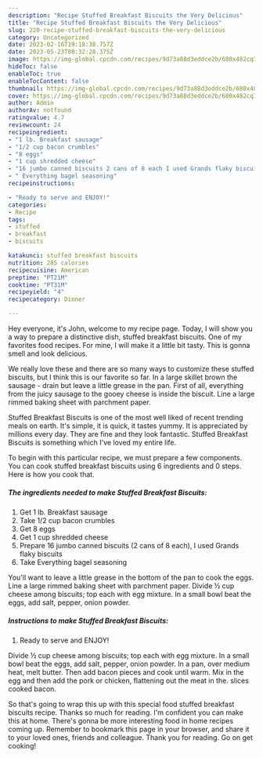 ```yaml
---
description: "Recipe Stuffed Breakfast Biscuits the Very Delicious"
title: "Recipe Stuffed Breakfast Biscuits the Very Delicious"
slug: 220-recipe-stuffed-breakfast-biscuits-the-very-delicious
category: Uncategorized
date: 2023-02-16T19:18:38.757Z
date: 2023-05-23T08:32:28.375Z
image: https://img-global.cpcdn.com/recipes/9d73a88d3eddce2b/680x482cq70/stuffed-breakfast-biscuits-recipe-main-photo.jpg
hideToc: false
enableToc: true
enableTocContent: false
thumbnail: https://img-global.cpcdn.com/recipes/9d73a88d3eddce2b/680x482cq70/stuffed-breakfast-biscuits-recipe-main-photo.jpg
cover: https://img-global.cpcdn.com/recipes/9d73a88d3eddce2b/680x482cq70/stuffed-breakfast-biscuits-recipe-main-photo.jpg
author: Admin
authorAv: notfound
ratingvalue: 4.7
reviewcount: 24
recipeingredient:
- "1 lb. Breakfast sausage"
- "1/2 cup bacon crumbles"
- "8 eggs"
- "1 cup shredded cheese"
- "16 jumbo canned biscuits 2 cans of 8 each I used Grands flaky biscuits"
- " Everything bagel seasoning"
recipeinstructions:

- "Ready to serve and ENJOY!"
categories:
- Recipe
tags:
- stuffed
- breakfast
- biscuits

katakunci: stuffed breakfast biscuits 
nutrition: 285 calories
recipecuisine: American
preptime: "PT21M"
cooktime: "PT31M"
recipeyield: "4"
recipecategory: Dinner

---
```



Hey everyone, it's John, welcome to my recipe page. Today, I will show you a way to prepare a distinctive dish, stuffed breakfast biscuits. One of my favorites food recipes. For mine, I will make it a little bit tasty. This is gonna smell and look delicious.

We really love these and there are so many ways to customize these stuffed biscuits, but I think this is our favorite so far. In a large skillet brown the sausage - drain but leave a little grease in the pan. First of all, everything from the juicy sausage to the gooey cheese is inside the biscuit. Line a large rimmed baking sheet with parchment paper.

Stuffed Breakfast Biscuits is one of the most well liked of recent trending meals on earth. It's simple, it is quick, it tastes yummy. It is appreciated by millions every day. They are fine and they look fantastic. Stuffed Breakfast Biscuits is something which I've loved my entire life.


To begin with this particular recipe, we must prepare a few components. You can cook stuffed breakfast biscuits using 6 ingredients and 0 steps. Here is how you cook that.

<!--inarticleads1-->

##### The ingredients needed to make Stuffed Breakfast Biscuits:

1. Get 1 lb. Breakfast sausage
1. Take 1/2 cup bacon crumbles
1. Get 8 eggs
1. Get 1 cup shredded cheese
1. Prepare 16 jumbo canned biscuits (2 cans of 8 each), I used Grands flaky biscuits
1. Take  Everything bagel seasoning


You&#39;ll want to leave a little grease in the bottom of the pan to cook the eggs. Line a large rimmed baking sheet with parchment paper. Divide ½ cup cheese among biscuits; top each with egg mixture. In a small bowl beat the eggs, add salt, pepper, onion powder. 

<!--inarticleads2-->

##### Instructions to make Stuffed Breakfast Biscuits:


1. Ready to serve and ENJOY!

Divide ½ cup cheese among biscuits; top each with egg mixture. In a small bowl beat the eggs, add salt, pepper, onion powder. In a pan, over medium heat, melt butter. Then add bacon pieces and cook until warm. Mix in the egg and then add the pork or chicken, flattening out the meat in the. slices cooked bacon. 

So that's going to wrap this up with this special food stuffed breakfast biscuits recipe. Thanks so much for reading. I'm confident you can make this at home. There's gonna be more interesting food in home recipes coming up. Remember to bookmark this page in your browser, and share it to your loved ones, friends and colleague. Thank you for reading. Go on get cooking!
